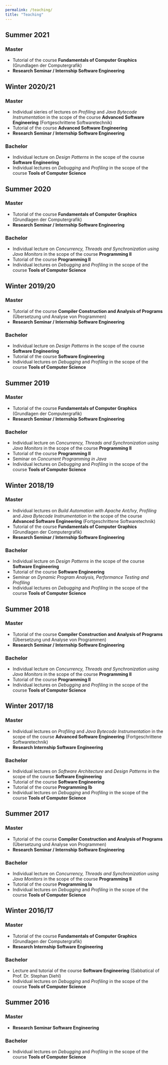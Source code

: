 ```yaml
---
permalink: /teaching/
title: "Teaching"
---
```

## Summer 2021
### Master
* Tutorial of the course **Fundamentals of Computer Graphics** (Grundlagen der Computergrafik)
* **Research Seminar / Internship Software Engineering**

## Winter 2020/21
### Master
* Individual sieries of lectures on *Profiling*  and *Java Bytecode Instrumentation* in the scope of the course **Advanced Software Engineering** (Fortgeschrittene Softwaretechnik)
* Tutorial of the course **Advanced Software Engineering**
* **Research Seminar / Internship Software Engineering**

### Bachelor
* Individual lecture on *Design Patterns* in the scope of the course **Software Engineering**
* Individual lectures on *Debugging* and *Profiling* in the scope of the course <strong>Tools of Computer Science</strong>

## Summer 2020
### Master
* Tutorial of the course **Fundamentals of Computer Graphics** (Grundlagen der Computergrafik)
* **Research Seminar / Internship Software Engineering**

### Bachelor
* Individual lecture on *Concurrency, Threads and Synchronization using Java Monitors* in the scope of the course **Programming II**
* Tutorial of the course **Programming II**
* Individual lectures on *Debugging* and *Profiling* in the scope of the course **Tools of Computer Science**

## Winter 2019/20
### Master
* Tutorial of the course **Compiler Construction and Analysis of Programs** (&Uuml;bersetzung und Analyse von Programmen)
* **Research Seminar / Internship Software Engineering**

### Bachelor
* Individual lecture on *Design Patterns* in the scope of the course **Software Engineering**
* Tutorial of the course **Software Engineering**
* Individual lectures on *Debugging* and *Profiling* in the scope of the course **Tools of Computer Science**

## Summer 2019
### Master
* Tutorial of the course **Fundamentals of Computer Graphics** (Grundlagen der Computergrafik)
* **Research Seminar / Internship Software Engineering**

### Bachelor
* Individual lecture on *Concurrency, Threads and Synchronization using Java Monitors* in the scope of the course **Programming II**
* Tutorial of the course **Programming II**
* Seminar on *Concurrent Programming in Java*
* Individual lectures on *Debugging* and *Profiling* in the scope of the course **Tools of Computer Science**

## Winter 2018/19
### Master
* Individual lectures on *Build Automation with Apache Ant/Ivy*, *Profiling*  and *Java Bytecode Instrumentation* in the scope of the course **Advanced Software Engineering** (Fortgeschrittene Softwaretechnik)
* Tutorial of the course **Fundamentals of Computer Graphics** (Grundlagen der Computergrafik)
* **Research Seminar / Internship Software Engineering**

### Bachelor
* Individual lecture on *Design Patterns* in the scope of the course **Software Engineering**
* Tutorial of the course **Software Engineering**
* Seminar on *Dynamic Program Analysis, Performance Testing and Profiling*
* Individual lectures on *Debugging* and *Profiling* in the scope of the course **Tools of Computer Science**

## Summer 2018
### Master
* Tutorial of the course **Compiler Construction and Analysis of Programs** (&Uuml;bersetzung und Analyse von Programmen)
* **Research Seminar / Internship Software Engineering**

### Bachelor
* Individual lecture on *Concurrency, Threads and Synchronization using Java Monitors* in the scope of the course **Programming II**
* Tutorial of the course **Programming II**
* Individual lectures on *Debugging* and *Profiling* in the scope of the course **Tools of Computer Science**

## Winter 2017/18
### Master
* Individual lectures on *Profiling*  and *Java Bytecode Instrumentation* in the scope of the course **Advanced Software Engineering** (Fortgeschrittene Softwaretechnik)
* **Research Internship Software Engineering**

### Bachelor
* Individual lectures on *Software Architecture* and *Design Patterns* in the scope of the course **Software Engineering**
* Tutorial of the course **Software Engineering**
* Tutorial of the course **Programming Ib**
* Individual lectures on *Debugging* and *Profiling* in the scope of the course **Tools of Computer Science**


## Summer 2017
### Master
* Tutorial of the course **Compiler Construction and Analysis of Programs** (&Uuml;bersetzung und Analyse von Programmen)
* **Research Seminar / Internship Software Engineering**

### Bachelor
* Individual lecture on *Concurrency, Threads and Synchronization using Java Monitors* in the scope of the course **Programming II**
* Tutorial of the course **Programming Ia**
* Individual lectures on *Debugging* and *Profiling* in the scope of the course **Tools of Computer Science**


## Winter 2016/17
### Master
* Tutorial of the course **Fundamentals of Computer Graphics** (Grundlagen der Computergrafik)
* **Research Internship Software Engineering**

### Bachelor
* Lecture and tutorial of the course **Software Engineering** (Sabbatical of Prof. Dr. Stephan Diehl)
* Individual lectures on *Debugging* and *Profiling* in the scope of the course **Tools of Computer Science**

## Summer 2016
### Master
* **Research Seminar Software Engineering**

### Bachelor
* Individual lectures on *Debugging* and *Profiling* in the scope of the course **Tools of Computer Science**

